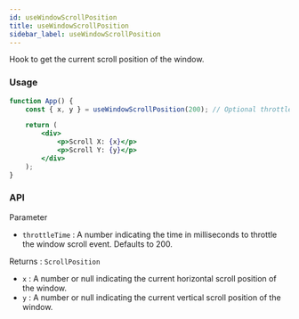 ```yaml
---
id: useWindowScrollPosition
title: useWindowScrollPosition
sidebar_label: useWindowScrollPosition
---
```


Hook to get the current scroll position of the window.

### Usage

```jsx live
function App() {
	const { x, y } = useWindowScrollPosition(200); // Optional throttle time

	return (
		<div>
			<p>Scroll X: {x}</p>
			<p>Scroll Y: {y}</p>
		</div>
	);
}
```

### API

Parameter

- `throttleTime` : A number indicating the time in milliseconds to throttle the window scroll event. Defaults to 200.

Returns : `ScrollPosition`

- `x` : A number or null indicating the current horizontal scroll position of the window.
- `y` : A number or null indicating the current vertical scroll position of the window.
